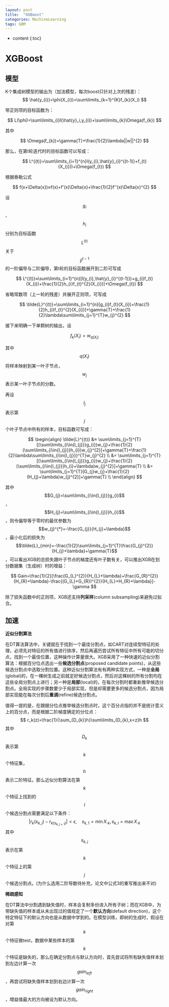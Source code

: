 ```yaml
---
layout: post
title:  "XGBoost"
categories: MachineLearning
tags: GBM
---
```


* content
{:toc}

# XGBoost

## 模型

K个集成树模型的输出为（加法模型，每次boost只针对上次的残差）：
$$
\hat{y_{i}}=\phi(X_{i})=\sum\limits_{k=1}^{K}f_{k}(X_i)
$$

带正则项的目标函数为：

$$
L(\phi)=\sum\limits_{i}l(\hat{y}_i,y_{i})+\sum\limits_{k}\Omega(f_{k})
$$

其中

$$
\Omega(f_{k})=\gamma{T}+\frac{1}{2}\lambda||w||^{2}
$$

那么，在第t轮迭代时的目标函数可以写成：

$$
L^{(t)}=\sum\limits_{i=1}^{n}l(y_{i},\hat{y}_{i}^{(t-1)}+f_{t}(X_{i}))+\Omega(f_{t})
$$

根据泰勒公式

$$
f(x+\Delta{x})≈f(x)+f'(x)\Delta{x}+\frac{1}{2}f''(x)\Delta{x}^{2}
$$

设$$g_{i}$$、$$h_{i}$$分别为目标函数$$L^{(t)}$$关于$$\hat{y}^{t-1}$$的一阶偏导与二阶偏导，第t轮的目标函数展开到二阶可写成

$$
L^{(t)}≈\sum\limits_{i=1}^{n}[l(y_{i},\hat{y}_{i}^{(t-1)})+g_{i}f_{t}(X_{i})+\frac{1}{2}h_{i}f_{t}^{2}(X_{i})]+\Omega(f_{t})
$$

省略常数项（上一轮的残差）并展开正则项，可写成

$$
\tilde{L}^{(t)}=\sum\limits_{i=1}^{n}[g_{i}f_{t}(X_{i})+\frac{1}{2}h_{i}f_{t}^{2}(X_{i})]+\gamma{T}+\frac{1}{2}\lambda\sum\limits_{j=1}^{T}w_{j}^{2}
$$

接下来明确一下单颗树的输出，设

$$
f_{k}(X_{i})=w_{q(X_{i})}
$$

其中$$q(X_{i})$$将样本映射到某一叶子节点，$$w_{j}$$表示某一叶子节点的分数。

再设$$I_{j}$$表示第$$j$$个叶子节点中所有的样本，目标函数可写成：

$$
\begin{align}
\tilde{L}^{(t)} &≈ \sum\limits_{j=1}^{T}[(\sum\limits_{i\in{I_{j}}}g_{i})w_{j}+\frac{1}{2}(\sum\limits_{i\in{I_{j}}}h_{i})w_{j}^{2}]+\gamma{T}+\frac{1}{2}\lambda\sum\limits_{i\in{I_{j}}}^{T}w_{j}^{2} \\
&= \sum\limits_{j=1}^{T}[(\sum\limits_{i\in{I_{j}}}g_{i})w_{j}+\frac{1}{2}(\sum\limits_{i\in{I_{j}}}h_{i}+\lambda)w_{j}^{2}]+\gamma{T} \\
&= \sum\limits_{j=1}^{T}[G_{j}w_{j}+\frac{1}{2}(H_{j}+\lambda)w_{j}^{2}]+\gamma{T} \\
\end{align}
$$

其中$$G_{j}=\sum\limits_{i\in{I_{j}}}g_{i}$$，$$H_{j}=\sum\limits_{i\in{I_{j}}}h_{i}$$，则令偏导等于零时的最优参数为$$w_{j}^{*}=-\frac{G_{j}}{H_{j}+\lambda}$$，最小化后的损失为$$\tilde{L}_{min}=-\frac{1}{2}\sum\limits_{j=1}^{T}\frac{G_{j}^{2}}{H_{j}+\lambda}+\gamma{T}$$，可以看出XGB的总损失跟叶子节点的梯度还有叶子数有关，可以推出XGB在划分数据集（生成树）时的增益：

$$
Gain=\frac{1}{2}[\frac{G_{L}^{2}}{H_{L}+\lambda}+\frac{G_{R}^{2}}{H_{R}+\lambda}-\frac{(G_{L}+G_{R})^{2}}{H_{L}+H_{R}+\lambda}]-\gamma
$$

除了损失函数中的正则项，XGB还支持**列采样**(column subsampling)来避免过拟合。



## 加速

**近似分割算法**

在DT算法算法中，关键就在于找到一个最佳分割点，如CART对连续型特征的处理，必须先对特征的所有值进行排序，然后再遍历尝试所有特征中所有可能的切分点，找到一个最佳位置，这种操作计算量很大。XGB采用了一种快速的近似分割算法：根据百分位点选出一些**候选分割点**(proposed candidate points)，从这些候选分割点中选取分割位置。这种近似分割算法有有两种实现方式，一种是**全局**(global)的，在一棵树生成之前就定好候选分割点，然后对这棵树的所有分割均在这些全局分割点上进行；另一种是**局部**(local)的，在每次分割时都重新推举候选分割点。全局实现的步骤数要少于局部实现，但是却需要更多的候选分割点，因为局部实现能在每次分割后**重调**(refine)候选分割点。

值得一提的是，在跟据分位点推举候选分割点时，这个百分点指的并不是统计意义上的百分点，而是根据二阶梯度确定的分位点：
$$
r_k(z)=\frac{1}{\sum_{D_{k}}h}\sum\limits_{D_{k},x<z}h
$$
其中$$D_{k}$$表示第$$k$$个特征集，$$h$$表示二阶特征。那么近似分割算法在第$$k$$个特征上找到的$$l$$个候选分割点需要满足以下条件：
$$
|r_{k}(s_{k,j})-r_{k(s_{k,j+1})}|<{\epsilon}, \quad s_{k,1}={\min}X_{{\cdot}k},s_{k,l}={\max}X_{{\cdot}k}
$$
其中$$s_{k,j}$$表示在第$$k$$个特征上的第$$j$$个候选分割点。(为什么选用二阶导数待补充，论文中公式3的重写推出来不对)



**稀疏感知**

在DT算法中分割遇到缺失值时，样本会复制多份进入所有子树；而在XGB中，为带缺失值的样本或从未出现过的值规定了一个**默认方向**(default direction)，这个特定特征下的默认方向也是从数据中学到的。在模型训练，即树的生成时，假设在对第$$k$$个特征做test，数据中某些样本的第$$k$$个特征是缺失的，那么在确定分割点与默认方向时，首先尝试将所有缺失值样本划到左边计算一次$$gain_{left}$$，再尝试将缺失值样本划到右边计算一次$$gain_{right}$$，增益值最大的方向被设为默认方向。



